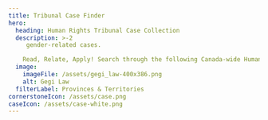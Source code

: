 ```yaml
---
title: Tribunal Case Finder
hero:
  heading: Human Rights Tribunal Case Collection
  description: >-2
     gender-related cases.

    Read, Relate, Apply! Search through the following Canada-wide Human Rights Tribunal cases to find an issue similar to the one you or someone you know may be facing at school. Read through the selected cases, and use them to create an argument to present to your administration.
  image:
    imageFile: /assets/gegi_law-400x386.png
    alt: Gegi Law
  filterLabel: Provinces & Territories
cornerstoneIcon: /assets/case.png
caseIcon: /assets/case-white.png
---
```

